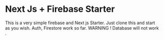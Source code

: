 # Next Js + Firebase Starter

This is a very simple firebase and Next js Starter. Just clone this and start as you wish. Auth, Firestore work so far. 
WARNING ! Database will not work .
